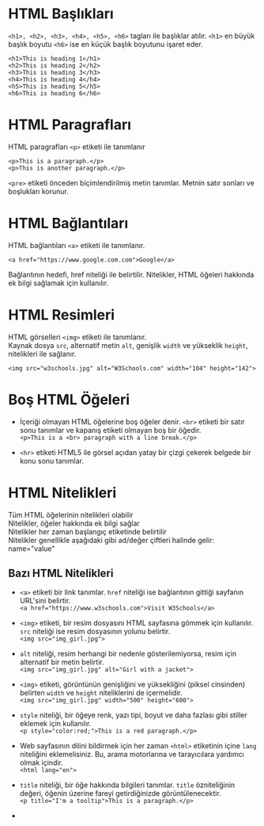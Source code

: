 # HTML Başlıkları
`<h1>, <h2>, <h3>, <h4>, <h5>, <h6>` tagları ile başlıklar atılır. `<h1>` en büyük başlık boyutu `<h6>` ise en küçük başlık boyutunu işaret eder.

`<h1>This is heading 1</h1>`  
`<h2>This is heading 2</h2>`  
`<h3>This is heading 3</h3>`  
`<h4>This is heading 4</h4>`  
`<h5>This is heading 5</h5>`  
`<h6>This is heading 6</h6>`  

# HTML Paragrafları
HTML paragrafları `<p>` etiketi ile tanımlanır  

`<p>This is a paragraph.</p>`  
`<p>This is another paragraph.</p>`  

`<pre>` etiketi önceden biçimlendirilmiş metin tanımlar. Metnin satır sonları ve boşlukları korunur.  


# HTML Bağlantıları
HTML bağlantıları `<a>` etiketi ile tanımlanır.  

`<a href="https://www.google.com.com">Google</a>`  

Bağlantının hedefi, href niteliği ile belirtilir. Nitelikler, HTML öğeleri hakkında ek bilgi sağlamak için kullanılır.  

# HTML Resimleri
HTML görselleri `<img>` etiketi ile tanımlanır.  
Kaynak dosya `src`, alternatif metin `alt`, genişlik `width` ve yükseklik `height`, nitelikleri ile sağlanır.  

`<img src="w3schools.jpg" alt="W3Schools.com" width="104" height="142">`  

# Boş HTML Öğeleri
* İçeriği olmayan HTML öğelerine boş öğeler denir. `<br>` etiketi bir satır sonu tanımlar ve kapanış etiketi olmayan boş bir öğedir.  
`<p>This is a <br> paragraph with a line break.</p>`  

* `<hr>` etiketi HTML5 ile görsel açıdan yatay bir çizgi çekerek belgede bir konu sonu tanımlar.  

# HTML Nitelikleri
Tüm HTML öğelerinin nitelikleri olabilir  
Nitelikler, öğeler hakkında ek bilgi sağlar  
Nitelikler her zaman başlangıç ​​etiketinde belirtilir  
Nitelikler genellikle aşağıdaki gibi ad/değer çiftleri halinde gelir: name="value"    

## Bazı HTML Nitelikleri
* `<a>` etiketi bir link tanımlar. `href` niteliği ise bağlantının gittiği sayfanın URL'sini belirtir.  
`<a href="https://www.w3schools.com">Visit W3Schools</a>`  

* `<img>` etiketi, bir resim dosyasını HTML sayfasına gömmek için kullanılır. `src` niteliği ise resim dosyasının yolunu belirtir.  
`<img src="img_girl.jpg">`  

* `alt` niteliği, resim herhangi bir nedenle gösterilemiyorsa, resim için alternatif bir metin belirtir.  
`<img src="img_girl.jpg" alt="Girl with a jacket">`  

* `<img>` etiketi, görüntünün genişliğini ve yüksekliğini (piksel cinsinden) belirten `width` ve `height` niteliklerini de içermelidir.  
`<img src="img_girl.jpg" width="500" height="600">`  

* `style` niteliği, bir öğeye renk, yazı tipi, boyut ve daha fazlası gibi stiller eklemek için kullanılır.  
`<p style="color:red;">This is a red paragraph.</p>`

* Web sayfasının dilini bildirmek için her zaman `<html>` etiketinin içine `lang` niteliğini eklemelisiniz. Bu, arama motorlarına ve tarayıcılara yardımcı olmak içindir.  
`<html lang="en">`  

* `title` niteliği, bir öğe hakkında bilgileri tanımlar. `title` özniteliğinin değeri, öğenin üzerine fareyi getirdiğinizde görüntülenecektir.  
`<p title="I'm a tooltip">This is a paragraph.</p>`  

* 
